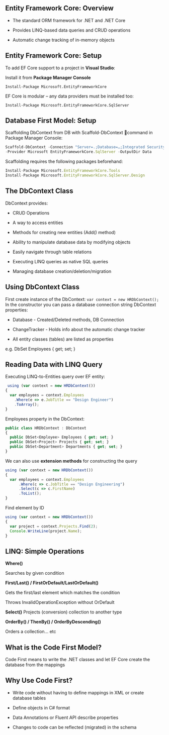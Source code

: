 ## Entity Framework Core: Overview

- The standard ORM framework for .NET and .NET Core

- Provides LINQ-based data queries and CRUD operations

- Automatic change tracking of in-memory objects

## Entity Framework Core: Setup

To add EF Core support to a project in **Visual Studio**:

Install it from **Package Manager Console**

```Install-Package Microsoft.EntityFrameworkCore```

EF Core is modular – any data providers must be installed too:

```Install-Package Microsoft.EntityFrameworkCore.SqlServer```

## Database First Model: Setup
Scaffolding DbContext from DB with Scaffold-DbContext command in Package Manager Console:

```js
Scaffold-DbContext -Connection "Server=.;Database=…;Integrated Security=True"
-Provider Microsoft EntityFrameworkCore.SqlServer -OutputDir Data
```

Scaffolding requires the following packages beforehand:

```js
Install-Package Microsoft.EntityFrameworkCore.Tools
Install-Package Microsoft.EntityFrameworkCore.SqlServer.Design
```

## The DbContext Class

DbContext provides:

- CRUD Operations

- A way to access entities

- Methods for creating new entities (Add() method)

- Ability to manipulate database data by modifying objects

- Easily navigate through table relations

- Executing LINQ queries as native SQL queries

- Managing database creation/deletion/migration

## Using DbContext Class

First create instance of the DbContext:
```var context = new HRDbContext();```
In the constructor you can pass a database connection string
DbContext properties:

- Database - Created/Deleted methods, DB Connection

- ChangeTracker - Holds info about the automatic change tracker

- All entity classes (tables) are listed as properties

e.g. DbSet<Employee> Employees { get; set; }

## Reading Data with LINQ Query

Executing LINQ-to-Entities query over EF entity:


```js
 using (var context = new HRDbContext())
{
  var employees = context.Employees
    .Where(e => e.JobTitle == "Design Engineer")
    .ToArray();
}
```

Employees property in the DbContext:

```js
public class HRDbContext : DbContext
{
  public DbSet<Employee> Employees { get; set; }
  public DbSet<Project> Projects { get; set; }
  public DbSet<Department> Departments { get; set; }
}

```

We can also use **extension methods** for constructing the query

```js
using (var context = new HRDbContext())
{
  var employees = context.Employees
      .Where(c => c.JobTitle == "Design Engineering")
      .Select(c => c.FirstName)
      .ToList();
}

```

Find element by ID

```js
using (var context = new HRDbContext())
{
  var project = context.Projects.Find(2);
  Console.WriteLine(project.Name);
}
```
## LINQ: Simple Operations

**Where()**

Searches by given condition

**First/Last() / FirstOrDefault/LastOrDefault()**

Gets the first/last element which matches the condition

Throws InvalidOperationException without OrDefault

**Select()**
Projects (conversion) collection to another type

**OrderBy() / ThenBy() / OrderByDescending()**

Orders a collection... etc

## What is the Code First Model?

Code First means to write the .NET classes and let EF Core create the database from the mappings


## Why Use Code First?

- Write code without having to define mappings in XML or create database tables

- Define objects in C# format

- Data Annotations or Fluent API describe properties

- Changes to code can be reflected (migrated) in the schema






